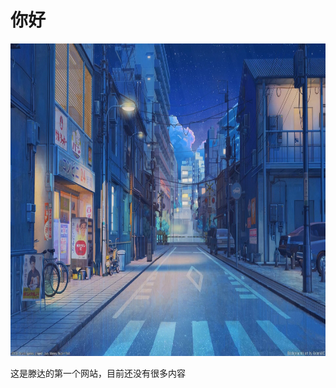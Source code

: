 <!DOCTYPE html>
<html lang="en">
<head>
    <meta charset="UTF-8">
    <meta http-equiv="X-UA-Compatible" content="IE=edge">
    <meta name="viewport" content="width=device-width, initial-scale=1.0">
    <title>TDi</title>
</head>
<body>
    <h1>你好</h1>
    <img src="TD's/image/1.png" alt="壁纸" title="测试的" height="500">
    <p>这是滕达的第一个网站，目前还没有很多内容</p>
</body>
</html>
